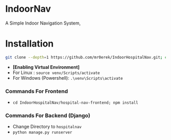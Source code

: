 # IndoorNav
A Simple Indoor Navigation System,

# Installation

```bash 
git clone --depth=1 https://github.com/mr0erek/IndoorHospitalNav.git; cd IndoorHospitalNav; python -m venv "venv"; pip install -r requirements.txt
```
- **[Enabling Virtual Environment]**
- For Linux : `source venv/Scripts/activate` 
- For Windows (Powershell): `.\venv\Scripts\activate`

### **Commands For Frontend**
- `cd IndoorHospitalNav/hospital-nav-frontend; npm install`

### **Commands For Backend (Django)**
- Change Directory to `hospitalnav`
- `python manage.py runserver`
